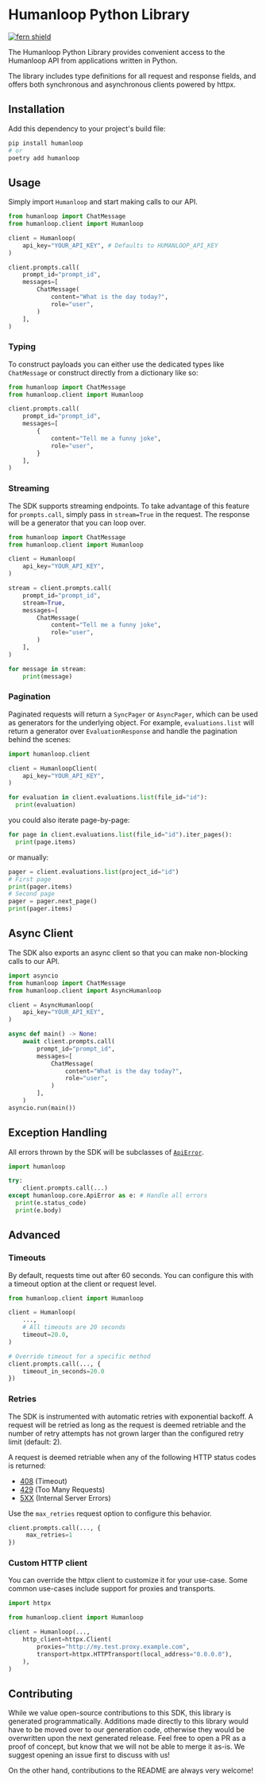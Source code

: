 # Humanloop Python Library

[![fern shield](https://img.shields.io/badge/%F0%9F%8C%BF-SDK%20generated%20by%20Fern-brightgreen)](https://github.com/fern-api/fern)

The Humanloop Python Library provides convenient access to the Humanloop API from
applications written in Python.

The library includes type definitions for all
request and response fields, and offers both synchronous and asynchronous clients powered by httpx.

## Installation

Add this dependency to your project's build file:

```bash
pip install humanloop
# or
poetry add humanloop
```

## Usage

Simply import `Humanloop` and start making calls to our API.

```python
from humanloop import ChatMessage
from humanloop.client import Humanloop

client = Humanloop(
    api_key="YOUR_API_KEY", # Defaults to HUMANLOOP_API_KEY
)

client.prompts.call(
    prompt_id="prompt_id",
    messages=[
        ChatMessage(
            content="What is the day today?",
            role="user",
        )
    ],
)
```

### Typing

To construct payloads you can either use the dedicated types like `ChatMessage` or construct directly from a dictionary like so:

```python
from humanloop import ChatMessage
from humanloop.client import Humanloop

client.prompts.call(
    prompt_id="prompt_id",
    messages=[
        {
            content="Tell me a funny joke",
            role="user",
        }
    ],
)
```

### Streaming

The SDK supports streaming endpoints. To take advantage of this feature for `prompts.call`, simply 
pass in `stream=True` in the request. The response will be a generator that you can loop over.

```Python
from humanloop import ChatMessage
from humanloop.client import Humanloop

client = Humanloop(
    api_key="YOUR_API_KEY",
)

stream = client.prompts.call(
    prompt_id="prompt_id",
    stream=True,
    messages=[
        ChatMessage(
            content="Tell me a funny joke",
            role="user",
        )
    ],
)

for message in stream:
    print(message)
```

### Pagination

Paginated requests will return a `SyncPager` or `AsyncPager`, which can be used as generators for the underlying object. For example, `evaluations.list` will return a generator over `EvaluationResponse` and handle the pagination behind the scenes:

```python
import humanloop.client

client = HumanloopClient(
    api_key="YOUR_API_KEY",
)

for evaluation in client.evaluations.list(file_id="id"):
  print(evaluation)
```

you could also iterate page-by-page:

```python
for page in client.evaluations.list(file_id="id").iter_pages():
  print(page.items)
```

or manually:

```python
pager = client.evaluations.list(project_id="id")
# First page
print(pager.items)
# Second page
pager = pager.next_page()
print(pager.items)
```

## Async Client

The SDK also exports an async client so that you can make non-blocking
calls to our API.

```python
import asyncio
from humanloop import ChatMessage
from humanloop.client import AsyncHumanloop

client = AsyncHumanloop(
    api_key="YOUR_API_KEY",
)

async def main() -> None:
    await client.prompts.call(
        prompt_id="prompt_id",
        messages=[
            ChatMessage(
                content="What is the day today?",
                role="user",
            )
        ],
    )
asyncio.run(main())
```

## Exception Handling

All errors thrown by the SDK will be subclasses of [`ApiError`](./src/schematic/core/api_error.py).

```python
import humanloop

try:
    client.prompts.call(...)
except humanloop.core.ApiError as e: # Handle all errors
  print(e.status_code)
  print(e.body)
```

## Advanced

### Timeouts

By default, requests time out after 60 seconds. You can configure this with a
timeout option at the client or request level.

```python
from humanloop.client import Humanloop

client = Humanloop(
    ...,
    # All timeouts are 20 seconds
    timeout=20.0,
)

# Override timeout for a specific method
client.prompts.call(..., {
    timeout_in_seconds=20.0
})
```

### Retries

The SDK is instrumented with automatic retries with exponential backoff. A request will be
retried as long as the request is deemed retriable and the number of retry attempts has not grown larger
than the configured retry limit (default: 2).

A request is deemed retriable when any of the following HTTP status codes is returned:

- [408](https://developer.mozilla.org/en-US/docs/Web/HTTP/Status/408) (Timeout)
- [429](https://developer.mozilla.org/en-US/docs/Web/HTTP/Status/429) (Too Many Requests)
- [5XX](https://developer.mozilla.org/en-US/docs/Web/HTTP/Status/500) (Internal Server Errors)

Use the `max_retries` request option to configure this behavior.

```python
client.prompts.call(..., {
     max_retries=1
})
```

### Custom HTTP client

You can override the httpx client to customize it for your use-case. Some common use-cases
include support for proxies and transports.

```python
import httpx

from humanloop.client import Humanloop

client = Humanloop(...,
    http_client=httpx.Client(
        proxies="http://my.test.proxy.example.com",
        transport=httpx.HTTPTransport(local_address="0.0.0.0"),
    ),
)
```

## Contributing

While we value open-source contributions to this SDK, this library is generated programmatically.
Additions made directly to this library would have to be moved over to our generation code,
otherwise they would be overwritten upon the next generated release. Feel free to open a PR as
a proof of concept, but know that we will not be able to merge it as-is. We suggest opening
an issue first to discuss with us!

On the other hand, contributions to the README are always very welcome!
